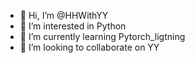 - 👋 Hi, I’m @HHWithYY
- 👀 I’m interested in Python
- 🌱 I’m currently learning Pytorch_ligtning
- 💞️ I’m looking to collaborate on YY


<!---
HHWithYY/HHWithYY is a ✨ special ✨ repository because its `README.md` (this file) appears on your GitHub profile. 
You can click the Preview link to take a look at your changes.
--->
